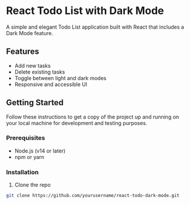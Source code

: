 # React Todo List with Dark Mode

A simple and elegant Todo List application built with React that includes a Dark Mode feature.

## Features

- Add new tasks
- Delete existing tasks
- Toggle between light and dark modes
- Responsive and accessible UI

## Getting Started

Follow these instructions to get a copy of the project up and running on your local machine for development and testing purposes.

### Prerequisites

- Node.js (v14 or later)
- npm or yarn

### Installation

1. Clone the repo

```bash
git clone https://github.com/yourusername/react-todo-dark-mode.git

